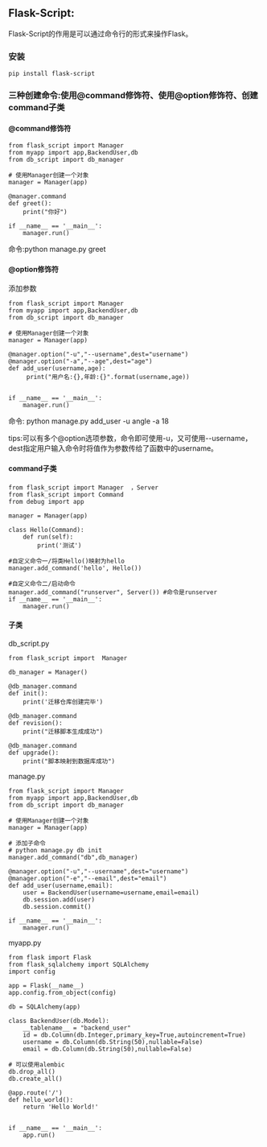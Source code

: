 ## Flask-Script:

Flask-Script的作用是可以通过命令行的形式来操作Flask。

### 安装

```
pip install flask-script
```

### 三种创建命令:使用@command修饰符、使用@option修饰符、创建command子类

#### @command修饰符

```
from flask_script import Manager
from myapp import app,BackendUser,db
from db_script import db_manager

# 使用Manager创建一个对象
manager = Manager(app)

@manager.command
def greet():
    print("你好")

if __name__ == '__main__':
    manager.run()
```

命令:python manage.py greet

#### @option修饰符

添加参数

```
from flask_script import Manager
from myapp import app,BackendUser,db
from db_script import db_manager

# 使用Manager创建一个对象
manager = Manager(app)

@manager.option("-u","--username",dest="username")
@manager.option("-a","--age",dest="age")
def add_user(username,age):
     print("用户名:{},年龄:{}".format(username,age))


if __name__ == '__main__':
    manager.run()
```

命令: python manage.py add\_user  -u angle -a 18

tips:可以有多个@option选项参数，命令即可使用-u，又可使用--username，dest指定用户输入命令时将值作为参数传给了函数中的username。

#### command子类

```
from flask_script import Manager  ，Server
from flask_script import Command  
from debug import app  

manager = Manager(app)  

class Hello(Command):
    def run(self):
        print('测试')

#自定义命令一/将类Hello()映射为hello
manager.add_command('hello', Hello())

#自定义命令二/启动命令
manager.add_command("runserver", Server()) #命令是runserver
if __name__ == '__main__':
    manager.run()
```

#### 子类

db\_script.py

```
from flask_script import  Manager

db_manager = Manager()

@db_manager.command
def init():
    print('迁移仓库创建完毕')

@db_manager.command
def revision():
    print("迁移脚本生成成功")

@db_manager.command
def upgrade():
    print("脚本映射到数据库成功")
```

manage.py

```
from flask_script import Manager
from myapp import app,BackendUser,db
from db_script import db_manager

# 使用Manager创建一个对象
manager = Manager(app)

# 添加子命令
# python manage.py db init
manager.add_command("db",db_manager)

@manager.option("-u","--username",dest="username")
@manager.option("-e","--email",dest="email")
def add_user(username,email):
    user = BackendUser(username=username,email=email)
    db.session.add(user)
    db.session.commit()
    
if __name__ == '__main__':
    manager.run()
```

myapp.py

```
from flask import Flask
from flask_sqlalchemy import SQLAlchemy
import config

app = Flask(__name__)
app.config.from_object(config)

db = SQLAlchemy(app)

class BackendUser(db.Model):
    __tablename__ = "backend_user"
    id = db.Column(db.Integer,primary_key=True,autoincrement=True)
    username = db.Column(db.String(50),nullable=False)
    email = db.Column(db.String(50),nullable=False)

# 可以使用alembic
db.drop_all()
db.create_all()

@app.route('/')
def hello_world():
    return 'Hello World!'


if __name__ == '__main__':
    app.run()

```



